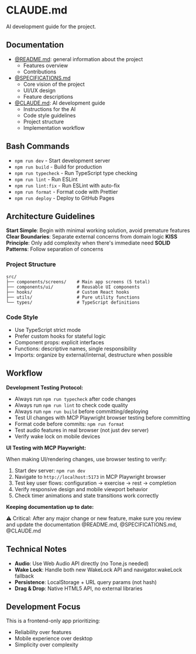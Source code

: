 # CLAUDE.md

AI development guide for the project.

## Documentation

- [@README.md](README.md): general information about the project
  - Features overview
  - Contributions
- [@SPECIFICATIONS.md](SPECIFICATIONS.md)
  - Core vision of the project
  - UI/UX design
  - Feature descriptions
- [@CLAUDE.md](CLAUDE.md): AI development guide
  - Instructions for the AI
  - Code style guidelines
  - Project structure
  - Implementation workflow

## Bash Commands

- `npm run dev` - Start development server
- `npm run build` - Build for production
- `npm run typecheck` - Run TypeScript type checking
- `npm run lint` - Run ESLint
- `npm run lint:fix` - Run ESLint with auto-fix
- `npm run format` - Format code with Prettier
- `npm run deploy` - Deploy to GitHub Pages

## Architecture Guidelines

**Start Simple**: Begin with minimal working solution, avoid premature features
**Clear Boundaries**: Separate external concerns from domain logic
**KISS Principle**: Only add complexity when there's immediate need
**SOLID Patterns**: Follow separation of concerns

### Project Structure

```
src/
├── components/screens/    # Main app screens (5 total)
├── components/ui/         # Reusable UI components
├── hooks/                 # Custom React hooks
├── utils/                 # Pure utility functions
└── types/                 # TypeScript definitions
```

### Code Style

- Use TypeScript strict mode
- Prefer custom hooks for stateful logic
- Component props: explicit interfaces
- Functions: descriptive names, single responsibility
- Imports: organize by external/internal, destructure when possible

## Workflow

**Development Testing Protocol:**

- Always run `npm run typecheck` after code changes
- Always run `npm run lint` to check code quality
- Always run `npm run build` before committing/deploying
- Test UI changes with MCP Playwright browser testing before committing
- Format code before commits: `npm run format`
- Test audio features in real browser (not just dev server)
- Verify wake lock on mobile devices

**UI Testing with MCP Playwright:**

When making UI/rendering changes, use browser testing to verify:

1. Start dev server: `npm run dev`
2. Navigate to `http://localhost:5173` in MCP Playwright browser
3. Test key user flows: configuration → exercise → rest → completion
4. Verify responsive design and mobile viewport behavior
5. Check timer animations and state transitions work correctly

**Keeping documentation up to date:**

⚠️ Critical: After any major change or new feature, make sure you review and update the documentation @README.md, @SPECIFICATIONS.md, @CLAUDE.md

## Technical Notes

- **Audio**: Use Web Audio API directly (no Tone.js needed)
- **Wake Lock**: Handle both new WakeLock API and navigator.wakeLock fallback
- **Persistence**: LocalStorage + URL query params (not hash)
- **Drag & Drop**: Native HTML5 API, no external libraries

## Development Focus

This is a frontend-only app prioritizing:

- Reliability over features
- Mobile experience over desktop
- Simplicity over complexity
